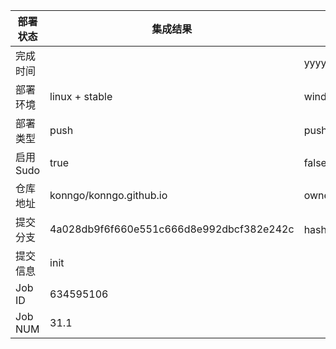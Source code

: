 部署状态 | 集成结果 | 参考值
---|---|---
完成时间 |  | yyyy-mm-dd hh:mm:ss
部署环境 | linux + stable | window | linux + stable
部署类型 | push | push | pull_request | api | cron
启用Sudo | true | false | true
仓库地址 | konngo/konngo.github.io | owner_name/repo_name
提交分支 | 4a028db9f6f660e551c666d8e992dbcf382e242c | hash 16位
提交信息 | init |
Job ID   | 634595106 |
Job NUM  | 31.1 |

